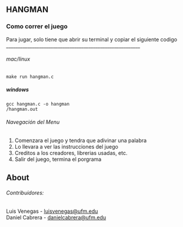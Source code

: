 ## HANGMAN

### Como correr el juego

<!---
Llene esta seccion con "como correr su proyecto"
-->

<!---
yo le proveo una forma facil de compilar y es usando 'make'

make => compilara su codigo

make run => compilara su codigo y lo correra

! OJO que solo funcionaria en systemas *NIX, No se si Windows seria soportado.
--->

Para jugar, solo tiene que abrir su terminal y copiar el siguiente codigo
<br>_________________________________________________________
###### mac/linux <br>
```make run hangman.c```

##### windows
```gcc hangman.c -o hangman``` <br>
```/hangman.out```


###### Navegación del Menu
1. Comenzara el juego y tendra que adivinar una palabra
2. Lo llevara a ver las instrucciones del juego
3. Creditos a los creadores, librerias usadas, etc.
4. Salir del juego, termina el porgrama

## About
###### Contribuidores:
Luis Venegas - luisvenegas@ufm.edu<br>
Daniel Cabrera - danielcabrera@ufm.edu 
